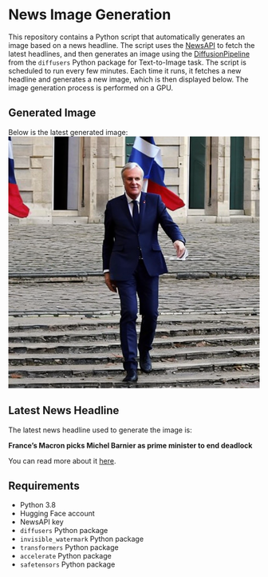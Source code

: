 # News Image Generation
This repository contains a Python script that automatically generates an image based on a news headline. The script uses the [NewsAPI](https://newsapi.org/) to fetch the latest headlines, and then generates an image using the [DiffusionPipeline](https://github.com/huggingface/diffusers) from the `diffusers` Python package for Text-to-Image task.
The script is scheduled to run every few minutes. Each time it runs, it fetches a new headline and generates a new image, which is then displayed below. The image generation process is performed on a GPU.

## Generated Image
Below is the latest generated image:
![Generated Image](image.png)

## Latest News Headline
The latest news headline used to generate the image is:

**France’s Macron picks Michel Barnier as prime minister to end deadlock**

You can read more about it [here](https://news.google.com/rss/articles/CBMilwFBVV95cUxNTzlTalpLZHU0Y1NvSUs0N25ZVUNrbXFCcUlDdXVfRExHbkVJQmRielRaVFpOVFRmOEYxMk1XRzNkS2dkNlpCb3p4N2tCSHpvZG5oc2FKd2tldDFBb0hQOF9LUmdKZ2FwQUU1Q1ZSY1ZzczVoRVdWRXYtZ0VHSXljRXRjZmp1YUV4ZEk2NEY3YldNQWs2bnhV?oc=5).

## Requirements
- Python 3.8
- Hugging Face account
- NewsAPI key
- `diffusers` Python package
- `invisible_watermark` Python package
- `transformers` Python package
- `accelerate` Python package
- `safetensors` Python package
